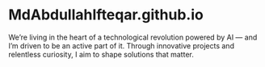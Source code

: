 # MdAbdullahIfteqar.github.io
We’re living in the heart of a technological revolution powered by AI — and I’m driven to be an active part of it. Through innovative projects and relentless curiosity, I aim to shape solutions that matter.
